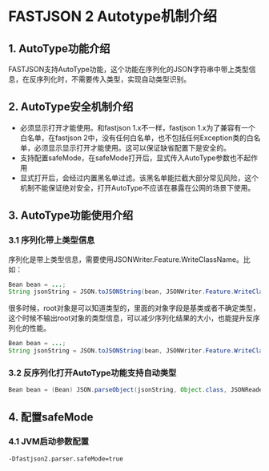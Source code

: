 # FASTJSON 2 Autotype机制介绍

## 1. AutoType功能介绍
FASTJSON支持AutoType功能，这个功能在序列化的JSON字符串中带上类型信息，在反序列化时，不需要传入类型，实现自动类型识别。

## 2. AutoType安全机制介绍
* 必须显示打开才能使用。和fastjson 1.x不一样，fastjson 1.x为了兼容有一个白名单，在fastjson 2中，没有任何白名单，也不包括任何Exception类的白名单，必须显示显示打开才能使用。这可以保证缺省配置下是安全的。
* 支持配置safeMode，在safeMode打开后，显式传入AutoType参数也不起作用
* 显式打开后，会经过内置黑名单过滤。该黑名单能拦截大部分常见风险，这个机制不能保证绝对安全，打开AutoType不应该在暴露在公网的场景下使用。


## 3. AutoType功能使用介绍

### 3.1 序列化带上类型信息
序列化是带上类型信息，需要使用JSONWriter.Feature.WriteClassName。比如：
```java
Bean bean = ...;
String jsonString = JSON.toJSONString(bean, JSONWriter.Feature.WriteClassName);
```

很多时候，root对象是可以知道类型的，里面的对象字段是基类或者不确定类型，这个时候不输出root对象的类型信息，可以减少序列化结果的大小，也能提升反序列化的性能。
```java
Bean bean = ...;
String jsonString = JSON.toJSONString(bean, JSONWriter.Feature.WriteClassName, JSONWriter.Feature.NotWriteRootClassName);
```


### 3.2 反序列化打开AutoType功能支持自动类型
```java
Bean bean = (Bean) JSON.parseObject(jsonString, Object.class, JSONReader.Feature.SupportAutoType);
```

## 4. 配置safeMode
### 4.1 JVM启动参数配置
```
-Dfastjson2.parser.safeMode=true
```
